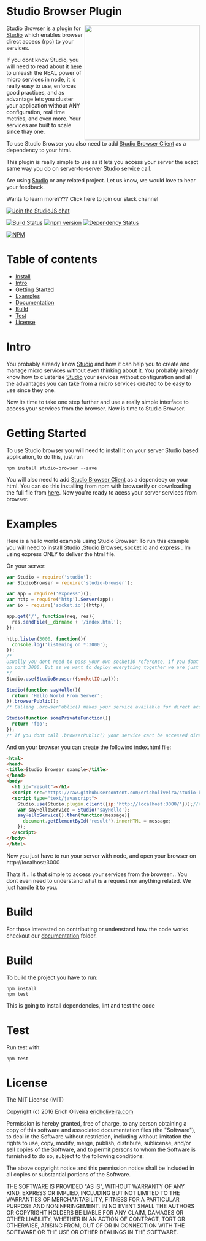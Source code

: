 Studio Browser Plugin
=========

<img src="http://ericholiveira.com/studio/images/STUDIO_logo.png" align="right" width="300px" />

Studio Browser is a plugin for [Studio](https://github.com/ericholiveira/studio) which enables browser direct access (rpc) to your services.

If you dont know Studio, you will need to read about it [here](https://github.com/ericholiveira/studio) to unleash the REAL power of micro services in node,
it is really easy to use, enforces good practices, and as advantage lets you cluster your application without ANY configuration, 
real time metrics, and even more. Your services are built to scale since thay one.

To use Studio Browser you also need to add [Studio Browser Client](https://github.com/ericholiveira/studio-browser-client) as a dependency to your html.

This plugin is really simple to use as it lets you access your server the exact same way you do on server-to-server Studio service call.

Are using [Studio](https://github.com/ericholiveira/studio) or any related project. Let us know, we would love to hear your feedback.

Wants to learn more???? Click here to join our slack channel 

[![Join the StudioJS chat](https://studiojs.herokuapp.com/badge.svg)](https://studiojs.herokuapp.com/)

[![Build Status](https://travis-ci.org/ericholiveira/studio-browser.svg?branch=master)](https://travis-ci.org/ericholiveira/studio-browser)
[![npm version](https://badge.fury.io/js/studio-browser.svg)](http://badge.fury.io/js/studio-browser)
[![Dependency Status](https://david-dm.org/ericholiveira/studio-browser.svg)](https://david-dm.org/ericholiveira/studio-browser)

[![NPM](https://nodei.co/npm/studio-browser.png?downloads=true&downloadRank=true&stars=true)](https://nodei.co/npm/studio-browser/)


Table of contents
========

- [Install](#install)
- [Intro](#intro)
- [Getting Started](#getting-started)
- [Examples](#examples)
- [Documentation](#documentation)
- [Build](#build)
- [Test](#test)
- [License](#license)

Intro
========

You probably already know [Studio](https://github.com/ericholiveira/studio) and how it can help you to create and manage micro services without even 
thinking about it. You probably already know how to clusterize [Studio](https://github.com/ericholiveira/studio-cluster) your services without configuration
and all the advantages you can take from a micro services created to be easy to use since they one.

Now its time to take one step further and use a really simple interface to access your services from the browser. Now is time to Studio Browser.

Getting Started
========

To use Studio browser you will need to install it on your server Studio based application, to do this, just run

```
npm install studio-browser --save
```

You will also need to add [Studio Browser Client](https://github.com/ericholiveira/studio-browser-client) as a dependecy on your html.
You can do this installing from npm with browserify or downloading the full file from [here](https://cdn.rawgit.com/ericholiveira/studio-browser-client/master/browser/studio-browser-client-with-dependecies.js). Now you're ready to acess your server services from browser.

Examples
========

Here is a hello world example using Studio Browser:
To run this example you will need to install [Studio](https://github.com/ericholiveira/studio) ,[Studio Browser](https://github.com/ericholiveira/studio-browser), 
[socket io](https://github.com/socketio/socket.io) and [express](https://github.com/expressjs/express) . Im using express ONLY to deliver the html file.

On your server:
```js
var Studio = require('studio');
var StudioBrowser = require('studio-browser');

var app = require('express')();
var http = require('http').Server(app);
var io = require('socket.io')(http);

app.get('/', function(req, res){
  res.sendFile(__dirname + '/index.html');
});

http.listen(3000, function(){
  console.log('listening on *:3000');
});
/*
Usually you dont need to pass your own socketIO reference, if you dont pass any, Studio Browser creates it to you
on port 3000. But as we want to deploy everything together we are just sharing the http server between socket io and express.
*/
Studio.use(StudioBrowser({socketIO:io}));

Studio(function sayHello(){
  return 'Hello World From Server';
}).browserPublic(); 
/* Calling .browserPublic() makes your service available for direct access from browser*/

Studio(function somePrivateFunction(){
  return 'foo';
}); 
/* If you dont call .browserPublic() your service cant be accessed directly from browser*/
```

And on your browser you can create the followind index.html file:
```html
<html>
<head>
<title>Studio Browser example</title>
</head>
<body>
  <h1 id="result"></h1>
  <script src="https://raw.githubusercontent.com/ericholiveira/studio-browser-client/master/browser/studio-browser-client-with-dependecies.js"></script>
  <script type="text/javascript">
    Studio.use(Studio.plugin.client({ip:'http://localhost:3000/'}));//the server address
    var sayHelloService = Studio('sayHello');
    sayHelloService().then(function(message){
      document.getElementById('result').innerHTML = message;
    });
  </script>
</body>
</html>
```
Now you just have to run your server with node, and open your browser on http://localhost:3000

Thats it... Is that simple to access your services from the browser... You dont even need to understand what is a request nor anything related.
We just handle it to you.


Build
========

For those interested on contributing or undenstand how the code works checkout our [documentation](https://github.com/ericholiveira/studio-browser/tree/master/.documentation) folder.

Build
========

To build the project you have to run:

    npm install
    npm test

This is going to install dependencies, lint and test the code

Test
========

Run test with:

    npm test

License
========

The MIT License (MIT)

Copyright (c) 2016 Erich Oliveira [ericholiveira.com](http://ericholiveira.com)

Permission is hereby granted, free of charge, to any person obtaining a copy
of this software and associated documentation files (the "Software"), to deal
in the Software without restriction, including without limitation the rights
to use, copy, modify, merge, publish, distribute, sublicense, and/or sell
copies of the Software, and to permit persons to whom the Software is
furnished to do so, subject to the following conditions:

The above copyright notice and this permission notice shall be included in
all copies or substantial portions of the Software.

THE SOFTWARE IS PROVIDED "AS IS", WITHOUT WARRANTY OF ANY KIND, EXPRESS OR
IMPLIED, INCLUDING BUT NOT LIMITED TO THE WARRANTIES OF MERCHANTABILITY,
FITNESS FOR A PARTICULAR PURPOSE AND NONINFRINGEMENT. IN NO EVENT SHALL THE
AUTHORS OR COPYRIGHT HOLDERS BE LIABLE FOR ANY CLAIM, DAMAGES OR OTHER
LIABILITY, WHETHER IN AN ACTION OF CONTRACT, TORT OR OTHERWISE, ARISING FROM,
OUT OF OR IN CONNECTION WITH THE SOFTWARE OR THE USE OR OTHER DEALINGS IN
THE SOFTWARE.